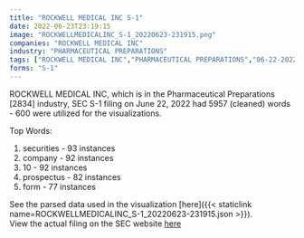 ```yaml
---
title: "ROCKWELL MEDICAL INC S-1"
date: 2022-06-23T23:19:15
image: "ROCKWELLMEDICALINC_S-1_20220623-231915.png"
companies: "ROCKWELL MEDICAL INC"
industry: "PHARMACEUTICAL PREPARATIONS"
tags: ["ROCKWELL MEDICAL INC","PHARMACEUTICAL PREPARATIONS","06-22-2022","S-1"]
forms: "S-1"
---
```

ROCKWELL MEDICAL INC, which is in the Pharmaceutical Preparations [2834] industry, SEC S-1 filing on June 22, 2022 had 5957 (cleaned) words - 600 were utilized for the visualizations.

Top Words:
1. securities - 93 instances
2. company - 92 instances
3. 10 - 92 instances
4. prospectus - 82 instances
5. form - 77 instances


See the parsed data used in the visualization [here]({{< staticlink name=ROCKWELLMEDICALINC_S-1_20220623-231915.json >}}).  
View the actual filing on the SEC website [here](https://www.sec.gov/Archives/edgar/data/1041024/0001104659-22-073500.txt)
